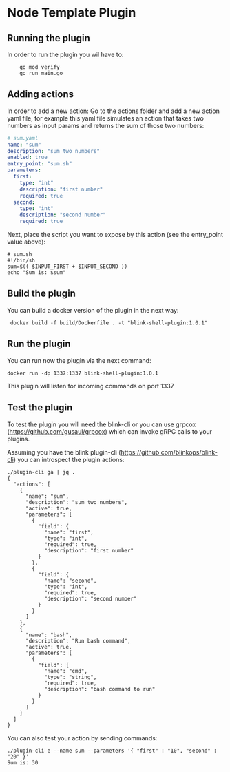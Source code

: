 # Node Template Plugin

## Running the plugin
In order to run the plugin you wil have to:
```
    go mod verify
    go run main.go
```

## Adding actions
In order to add a new action:
Go to the actions folder and add a new action yaml file, for example this yaml file simulates
an action that takes two numbers as input params and returns the sum of those two numbers:
``` yaml
# sum.yaml
name: "sum"
description: "sum two numbers"
enabled: true
entry_point: "sum.sh"
parameters:
  first:
    type: "int"
    description: "first number"
    required: true
  second:
    type: "int"
    description: "second number"
    required: true
```

Next, place the script you want to expose by this action (see the entry_point value above):

```shell
# sum.sh
#!/bin/sh
sum=$(( $INPUT_FIRST + $INPUT_SECOND ))
echo "Sum is: $sum"
```

## Build the plugin
You can build a docker version of the plugin in the next way:
```shell
 docker build -f build/Dockerfile . -t "blink-shell-plugin:1.0.1"  
```

## Run the plugin
You can run now the plugin via the next command:
```shell
docker run -dp 1337:1337 blink-shell-plugin:1.0.1
```
This plugin will listen for incoming commands on port 1337

## Test the plugin
To test the plugin you will need the blink-cli or you can use grpcox (https://github.com/gusaul/grpcox)
which can invoke gRPC calls to your plugins.

Assuming you have the blink plugin-cli (https://github.com/blinkops/blink-cli) you can introspect the plugin actions:
```shell
./plugin-cli ga | jq .
{
  "actions": [
    {
      "name": "sum",
      "description": "sum two numbers",
      "active": true,
      "parameters": [
        {
          "field": {
            "name": "first",
            "type": "int",
            "required": true,
            "description": "first number"
          }
        },
        {
          "field": {
            "name": "second",
            "type": "int",
            "required": true,
            "description": "second number"
          }
        }
      ]
    },
    {
      "name": "bash",
      "description": "Run bash command",
      "active": true,
      "parameters": [
        {
          "field": {
            "name": "cmd",
            "type": "string",
            "required": true,
            "description": "bash command to run"
          }
        }
      ]
    }
  ]
}
```

You can also test your action by sending commands:
```shell
./plugin-cli e --name sum --parameters '{ "first" : "10", "second" : "20" }'
Sum is: 30
```
